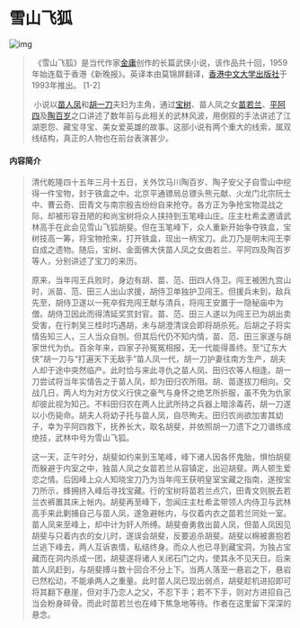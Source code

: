 # 雪山飞狐

![img](https://bkimg.cdn.bcebos.com/pic/8d5494eef01f3a29d0fb6f5f9325bc315c607c74?x-bce-process=image/resize,m_lfit,w_268,limit_1/format,f_jpg)

> ​		《雪山飞狐》是当代作家[金庸](https://baike.baidu.com/item/金庸/128951)创作的长篇武侠小说，该作品共十回，1959年始连载于香港《新晚报》。英译本由莫锦屏翻译，[香港中文大学出版社](https://baike.baidu.com/item/香港中文大学出版社/20064733)于1993年推出。 [1-2] 
>
> ​		小说以[苗人凤](https://baike.baidu.com/item/苗人凤/179779)和[胡一刀](https://baike.baidu.com/item/胡一刀/178637)夫妇为主角，通过[宝树](https://baike.baidu.com/item/宝树/4115180)、苗人凤之女[苗若兰](https://baike.baidu.com/item/苗若兰/539055)、[平阿四](https://baike.baidu.com/item/平阿四/668253)及[陶百岁](https://baike.baidu.com/item/陶百岁/9841639)之口讲述了数年前与此相关的武林风波，用倒叙的手法讲述了江湖恩怨、藏宝寻宝、美女爱英雄的故事。这部小说有两个重大的线索，属双线结构，真正的人物也在前台表演甚少。



#### 内容简介

> ​		清代乾隆四十五年三月十五日，关外饮马川陶百岁、陶子安父子自雪山中挖得一件宝物，封于铁盒之中。北京平通镖局总镖头熊元献、火龙门北宗阮士中、曹云奇、田青文与南宗殷吉纷纷自来抢夺。各方正为争抢宝物混战之际，却被形容丑陋的和尚宝树将众人挟持到玉笔峰山庄。庄主杜希孟邀请武林高手在此会见雪山飞狐胡斐。但在玉笔峰下，众人重新开始争夺铁盒，宝树技高一筹，将宝物抢来，打开铁盒，现出一柄宝刀。此刀乃是明末闯王李自成之遗物。随后，宝树、金面佛大侠苗人凤之女曲若兰、平阿四及陶百岁等人，分别讲述了宝刀的来历。
>
> ​		原来，当年闯王兵败时，身边有胡、苗、范、田四人侍卫。闯王被困九宫山时，派苗、范、田三人出山求援，胡侍卫单独护卫闯王。但援兵未到，敌兵先至，胡侍卫遂以一死卒假充闯王献与清兵，将闯王安置于一隐秘庙中为僧。胡侍卫因此而得清延奖赏封官。苗、范、田三人遂以为闯王已为胡出卖受害，在行刺吴三桂时巧遇胡，未与胡澄清误会即将胡杀死。后胡之子将实情告知三人，三人当众自刎。但其后代仍不知内情，苗、范、田三家遂与胡家世代为仇。百余年来，四家子孙冤冤相报，无一代能得善终。至“辽东大侠”胡一刀与“打遍天下无敌手”苗人凤一代，胡一刀护妻往南方生产，胡夫人却于途中突然临产。此时恰与来此寻仇之苗人凤、田归农等人相逢。胡一刀尝试将当年实情告之于苗人凤，却为田归农所阻。胡、苗遂拔刀相向。交战几日，两人均为对方仗义行侠之豪气与身怀之绝艺所折服，虽不免为仇家却彼此视为知己。不料田归农在两人比武所持之兵器上暗涂毒药，胡一刀遂以小伤毙命。胡夫人将幼子托与苗人凤，自尽殉夫。田归农尚欲加害其幼子，幸为平阿四救下，抚养长大，取名胡斐，并依照胡一刀遗下之刀谱练成绝技，武林中号为雪山飞狐。
>
> ​		这一天，正午时分，胡斐如约来到玉笔峰，峰下诸人因各怀鬼胎，惧怕胡斐而躲避于内室之中，独苗人凤之女苗若兰从容镇定，出迎胡斐。两人顿生爱恋之情。后因峰上众人知晓宝刀乃为当年闯王获明皇室宝藏之指南，遂按宝刀所示，蜂拥挤入峰后寻找宝藏。行的宝树将苗若兰点穴，田青文则脱去若兰衣裤置其床上帐内。胡斐再至峰下，忽闻庄主杜希孟带领人内侍卫与武林高手来此剿捕自己与苗人凤，遂急避帐内，与仅着内衣之苗若兰同处一室。苗人凤来至峰上，却中计为奸人所缚。胡斐奋勇救出苗人凤，但苗人凤因见胡斐与只着内衣的女儿时，遂误会胡斐，反要追杀胡斐。胡斐以棉被裹抱若兰逃下峰去，两人互诉衷情，私结终身。而众人也已寻到藏宝洞，为独占宝藏而在洞内杀成一团，胡斐遂将诸人关闭石门之内，使其永不见天日。后来苗人凤赶到，与胡斐搏斗数十回合不分上下。当两人落至一悬岩之下，悬岩已然松动，不能承两人之重量。此时苗人凤已现出弱点，胡斐趁机进招即可将其翻下悬崖，但对手乃恋人之父，不忍下手；若不下手，则对方进招自己当会粉身碎骨。而此时苗若兰也在峰下焦急地等待。作者在这里留下深深的悬念。
